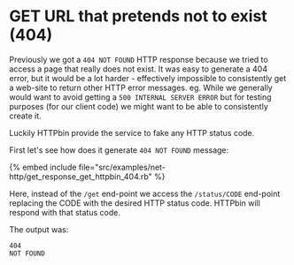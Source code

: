 # GET URL that pretends not to exist (404)


Previously we got a `404 NOT FOUND` HTTP response because we tried to access a page that really does not exist.
It was easy to generate a 404 error, but it would be a lot harder - effectively impossible to consistently get a web-site to
return other HTTP error messages. eg. While we generally would want to avoid getting a `500 INTERNAL SERVER ERROR` but for testing
purposes (for our client code) we might want to be able to consistently create it.

Luckily HTTPbin provide the service to fake any HTTP status code.

First let's see how does it generate `404 NOT FOUND` message:

{% embed include file="src/examples/net-http/get_response_get_httpbin_404.rb" %}

Here, instead of the `/get` end-point we access the `/status/CODE` end-point replacing the CODE with the desired HTTP status code.
HTTPbin will respond with that status code.

The output was:

```
404
NOT FOUND
```


